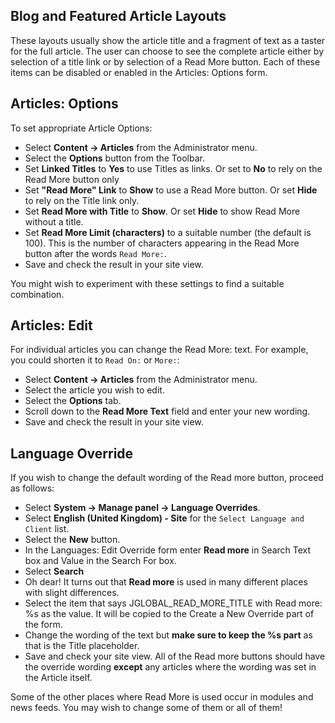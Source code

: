 <!-- Filename: J4.x:Read_More_Links / Display title: Read More Links -->

## Blog and Featured Article Layouts

These layouts usually show the article title and a fragment of text as a
taster for the full article. The user can choose to see the complete
article either by selection of a title link or by selection of a Read
More button. Each of these items can be disabled or enabled in the
Articles: Options form.

## Articles: Options

To set appropriate Article Options:

- Select **Content → Articles** from the Administrator menu.
- Select the **Options** button from the Toolbar.
- Set **Linked Titles** to **Yes** to use Titles as links. Or set to
  **No** to rely on the Read More button only
- Set **"Read More" Link** to **Show** to use a Read More button. Or set
  **Hide** to rely on the Title link only.
- Set **Read More with Title** to **Show**. Or set **Hide** to show Read
  More without a title.
- Set **Read More Limit (characters)** to a suitable number (the default
  is 100). This is the number of characters appearing in the Read More
  button after the words `Read More:`.
- Save and check the result in your site view.

You might wish to experiment with these settings to find a suitable
combination.

## Articles: Edit

For individual articles you can change the Read More: text. For example,
you could shorten it to `Read On:` or `More:`:

- Select **Content → Articles** from the Administrator menu.
- Select the article you wish to edit.
- Select the **Options** tab.
- Scroll down to the **Read More Text** field and enter your new wording.
- Save and check the result in your site view.

## Language Override

If you wish to change the default wording of the Read more button,
proceed as follows:

- Select **System → Manage panel → Language Overrides**.
- Select **English (United Kingdom) - Site** for the
  `Select Language and Client` list.
- Select the **New** button.
- In the Languages: Edit Override form enter **Read more** in Search
  Text box and Value in the Search For box.
- Select **Search**
- Oh dear! It turns out that **Read more** is used in many different
  places with slight differences.
- Select the item that says JGLOBAL_READ_MORE_TITLE with Read more: %s
  as the value. It will be copied to the Create a New Override part of
  the form.
- Change the wording of the text but **make sure to keep the %s part**
  as that is the Title placeholder.
- Save and check your site view. All of the Read more buttons should
  have the override wording **except** any articles where the wording
  was set in the Article itself.

Some of the other places where Read More is used occur in modules and
news feeds. You may wish to change some of them or all of them!
